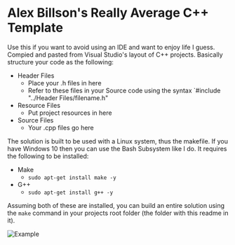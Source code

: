 # Alex Billson's Really Average C++ Template

Use this if you want to avoid using an IDE and want to enjoy life I guess. Compied and pasted from Visual Studio's
layout of C++ projects. Basically structure your code as the following:

- Header Files
    - Place your .h files in here
    - Refer to these files in your Source code using the syntax `#include "../Header Files/filename.h"
- Resource Files
    - Put project resources in here
- Source Files
    - Your .cpp files go here

The solution is built to be used with a Linux system, thus the makefile. If you have Windows 10 then you can use the
Bash Subsystem like I do.
It requires the following to be installed:

- Make
    - `sudo apt-get install make -y`
- G++
    - `sudo apt-get install g++ -y`

Assuming both of these are installed, you can build an entire solution using the `make` command in your projects root
folder (the folder with this readme in it).

![Example](https://cdn.pbrd.co/images/COvNvb6JW.png)